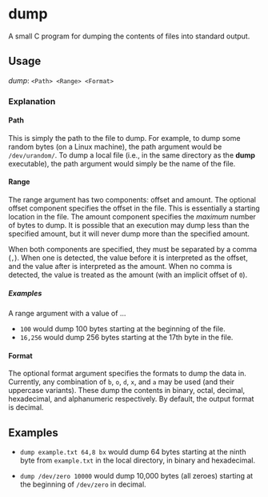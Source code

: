 # dump
A small C program for dumping the contents of files into standard output.

## Usage

*dump*: `<Path> <Range> <Format>`

### Explanation
#### Path

This is simply the path to the file to dump. For example, to dump some random bytes (on a Linux machine), the path argument would be `/dev/urandom/`. To dump a local file (i.e., in the same directory as the **dump** executable), the path argument would simply be the name of the file.

#### Range
The range argument has two components: offset and amount. The optional offset component specifies the offset in the file. This is essentially a starting location in the file. The amount component specifies the *maximum* number of bytes to dump. It is possible that an execution may dump less than the specified amount, but it will never dump more than the specified amount. 

When both components are specified, they must be separated by a comma (`,`). When one is detected, the value before it is interpreted as the offset, and the value after is interpreted as the amount. When no comma is detected, the value is treated as the amount (with an implicit offset of `0`).

##### Examples
A range argument with a value of ...
* `100` would dump 100 bytes starting at the beginning of the file.
* `16,256` would dump 256 bytes starting at the 17th byte in the file.

#### Format
The optional format argument specifies the formats to dump the data in. Currently, any combination of `b`, `o`, `d`, `x`, and `a` may be used (and their uppercase variants). These dump the contents in binary, octal, decimal, hexadecimal, and alphanumeric respectively. By default, the output format is decimal.

## Examples
* `dump example.txt 64,8 bx` would dump 64 bytes starting at the ninth byte from `example.txt` in the local directory, in binary and hexadecimal.

* `dump /dev/zero 10000` would dump 10,000 bytes (all zeroes) starting at the beginning of `/dev/zero` in decimal.
